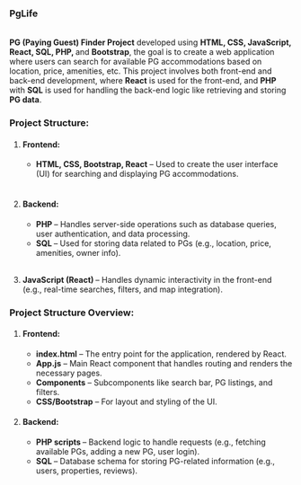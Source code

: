 <h3>PgLife</h3><b> <br>
        PG (Paying Guest) Finder Project</b> developed using <b> HTML, CSS, JavaScript, React, SQL, PHP, </b>and <b>Bootstrap</b>, the goal is to create a web application where users can search for available PG accommodations based on location, price, amenities, etc. This project involves both front-end and back-end development, where <b>React</b> is used for the front-end, and <b>PHP</b> with <b>SQL</b> is used for handling the back-end logic like retrieving and storing <b>PG data</b>.
        <h3>Project Structure:</h3>
        <ol>
            <li>
                <h4>Frontend:</h4>
                <ul>
                    <li><b>HTML, CSS, Bootstrap, React</b>  – Used to create the user interface (UI) for searching and displaying PG accommodations.</li>
                </ul>
            </li>
            <br>
            <li>
                <h4>Backend:</h4>
                <ul>
                    <li><b>PHP </b>– Handles server-side operations such as database queries, user authentication, and data processing.</li>
                    <li><b>SQL </b>– Used for storing data related to PGs (e.g., location, price, amenities, owner info).</li>
                </ul>
            </li>
            <br>
            <li>
                <p><b>JavaScript (React) </b>– Handles dynamic interactivity in the front-end (e.g., real-time searches, filters, and map integration).</p>
            </li>
        </ol>
        <h3>Project Structure Overview:</h3>
        <ol>
            <li><h4>Frontend:</h4>
                <ul>
                    <li><b>index.html</b> – The entry point for the application, rendered by React.</li>
                    <li><b>App.js</b> – Main React component that handles routing and renders the necessary pages.</li>
                    <li><b>Components</b> – Subcomponents like search bar, PG listings, and filters.</li>
                    <li><b>CSS/Bootstrap</b> – For layout and styling of the UI.</li>
                </ul>
            </li>
            <li><h4>Backend:</h4>
                <ul>
                    <li><b>PHP scripts </b>– Backend logic to handle requests (e.g., fetching available PGs, adding a new PG, user login).</li>
                    <li><b>SQL </b>– Database schema for storing PG-related information (e.g., users, properties, reviews).</li>
                </ul>
            </li>
        </ol>
